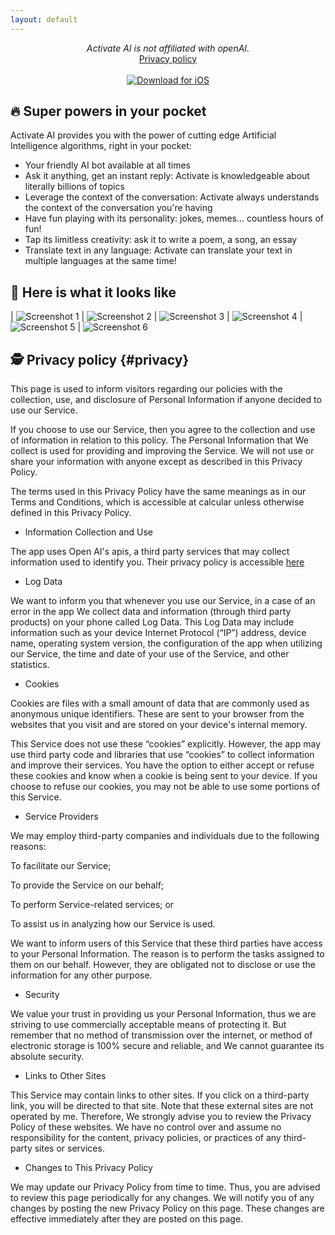 ```yaml
---
layout: default
---
```

<center>
<i>Activate AI is not affiliated with openAI.</i>
<br />
<a href="#privacy">Privacy policy</a>
<br />
<br />
</center>

<center>
 <a href="http://itunes.apple.com/app/id1660211486" onClick="gtag('event', 'download', {'os': 'iOS'});"><img src="/img/appstore.svg" alt="Download for iOS" /></a>
</center>

## 🔥 Super powers in your pocket

Activate AI provides you with the power of cutting edge Artificial Intelligence algorithms, right in your pocket:
* Your friendly AI bot available at all times
* Ask it anything, get an instant reply: Activate is knowledgeable about literally billions of topics
* Leverage the context of the conversation: Activate always understands the context of the conversation you're having
* Have fun playing with its personality: jokes, memes... countless hours of fun!
* Tap its limitless creativity: ask it to write a poem, a song, an essay
* Translate text in any language: Activate can translate your text in multiple languages at the same time!

## 📱 Here is what it looks like

| ![Screenshot 1](/img/screens/1.png) | ![Screenshot 2](/img/screens/2.png)
| ![Screenshot 3](/img/screens/3.png) | ![Screenshot 4](/img/screens/4.png)
| ![Screenshot 5](/img/screens/5.png) | ![Screenshot 6](/img/screens/6.png)

## 🕵️ Privacy policy {#privacy}

This page is used to inform visitors regarding our policies with the collection, use, and disclosure of Personal Information if anyone decided to use our Service.

If you choose to use our Service, then you agree to the collection and use of information in relation to this policy. The Personal Information that We collect is used for providing and improving the Service. We will not use or share your information with anyone except as described in this Privacy Policy.

The terms used in this Privacy Policy have the same meanings as in our Terms and Conditions, which is accessible at calcular unless otherwise defined in this Privacy Policy.

* Information Collection and Use

The app uses Open AI's apis, a third party services that may collect information used to identify you. Their privacy policy is accessible [here](https://openai.com/privacy) 

* Log Data

We want to inform you that whenever you use our Service, in a case of an error in the app We collect data and information (through third party products) on your phone called Log Data. This Log Data may include information such as your device Internet Protocol (“IP”) address, device name, operating system version, the configuration of the app when utilizing our Service, the time and date of your use of the Service, and other statistics.
 
* Cookies

Cookies are files with a small amount of data that are commonly used as anonymous unique identifiers. These are sent to your browser from the websites that you visit and are stored on your device's internal memory.

This Service does not use these “cookies” explicitly. However, the app may use third party code and libraries that use “cookies” to collect information and improve their services. You have the option to either accept or refuse these cookies and know when a cookie is being sent to your device. If you choose to refuse our cookies, you may not be able to use some portions of this Service.

* Service Providers

We may employ third-party companies and individuals due to the following reasons:

To facilitate our Service;

To provide the Service on our behalf;

To perform Service-related services; or

To assist us in analyzing how our Service is used.

We want to inform users of this Service that these third parties have access to your Personal Information. The reason is to perform the tasks assigned to them on our behalf. However, they are obligated not to disclose or use the information for any other purpose.
 
* Security

We value your trust in providing us your Personal Information, thus we are striving to use commercially acceptable means of protecting it. But remember that no method of transmission over the internet, or method of electronic storage is 100% secure and reliable, and We cannot guarantee its absolute security.

* Links to Other Sites

This Service may contain links to other sites. If you click on a third-party link, you will be directed to that site. Note that these external sites are not operated by me. Therefore, We strongly advise you to review the Privacy Policy of these websites. We have no control over and assume no responsibility for the content, privacy policies, or practices of any third-party sites or services.

* Changes to This Privacy Policy

We may update our Privacy Policy from time to time. Thus, you are advised to review this page periodically for any changes. We will notify you of any changes by posting the new Privacy Policy on this page. These changes are effective immediately after they are posted on this page.